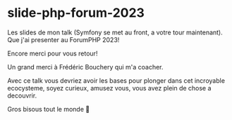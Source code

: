 # slide-php-forum-2023
Les slides de mon talk (Symfony se met au front, a votre tour maintenant). Que j'ai presenter au ForumPHP 2023!

Encore merci pour vous retour!

Un grand merci à Frédéric Bouchery qui m'a coacher.

Avec ce talk vous devriez avoir les bases pour plonger dans cet incroyable ecocysteme, soyez curieux, amusez vous, vous avez plein de chose a decouvrir.


Gros bisous tout le monde 🧡
